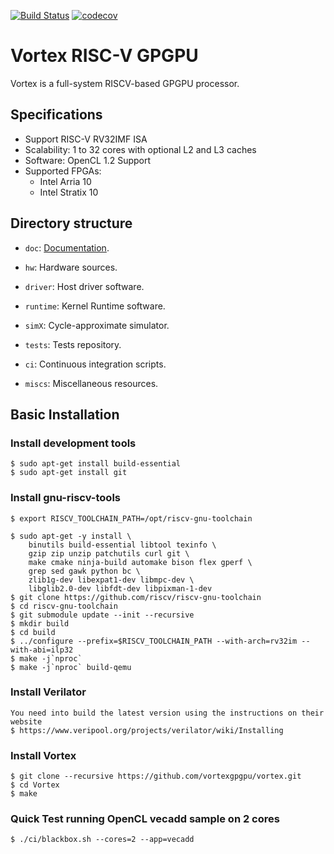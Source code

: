 [![Build Status](https://travis-ci.com/vortexgpgpu/vortex.svg?branch=master)](https://travis-ci.com/vortexgpgpu/vortex)
[![codecov](https://codecov.io/gh/vortexgpgpu/vortex/branch/master/graph/badge.svg)](https://codecov.io/gh/vortexgpgpu/vortex)

# Vortex RISC-V GPGPU

Vortex is a full-system RISCV-based GPGPU processor.

## Specifications

- Support RISC-V RV32IMF ISA
- Scalability: 1 to 32 cores with optional L2 and L3 caches
- Software: OpenCL 1.2 Support 
- Supported FPGAs: 
    - Intel Arria 10
    - Intel Stratix 10

## Directory structure

- `doc`: [Documentation](doc/Vortex.md).

- `hw`: Hardware sources.

- `driver`: Host driver software.

- `runtime`: Kernel Runtime software.

- `simX`: Cycle-approximate simulator.

- `tests`: Tests repository.

- `ci`: Continuous integration scripts.

- `miscs`: Miscellaneous resources.

## Basic Installation

### Install development tools 

    $ sudo apt-get install build-essential
    $ sudo apt-get install git

### Install gnu-riscv-tools

    $ export RISCV_TOOLCHAIN_PATH=/opt/riscv-gnu-toolchain

    $ sudo apt-get -y install \
        binutils build-essential libtool texinfo \
        gzip zip unzip patchutils curl git \
        make cmake ninja-build automake bison flex gperf \
        grep sed gawk python bc \
        zlib1g-dev libexpat1-dev libmpc-dev \
        libglib2.0-dev libfdt-dev libpixman-1-dev 
    $ git clone https://github.com/riscv/riscv-gnu-toolchain
    $ cd riscv-gnu-toolchain
    $ git submodule update --init --recursive
    $ mkdir build
    $ cd build    
    $ ../configure --prefix=$RISCV_TOOLCHAIN_PATH --with-arch=rv32im --with-abi=ilp32
    $ make -j`nproc`  
    $ make -j`nproc` build-qemu

### Install Verilator

    You need into build the latest version using the instructions on their website
    $ https://www.veripool.org/projects/verilator/wiki/Installing 

### Install Vortex 

    $ git clone --recursive https://github.com/vortexgpgpu/vortex.git
    $ cd Vortex
    $ make

### Quick Test running OpenCL vecadd sample on 2 cores

    $ ./ci/blackbox.sh --cores=2 --app=vecadd
